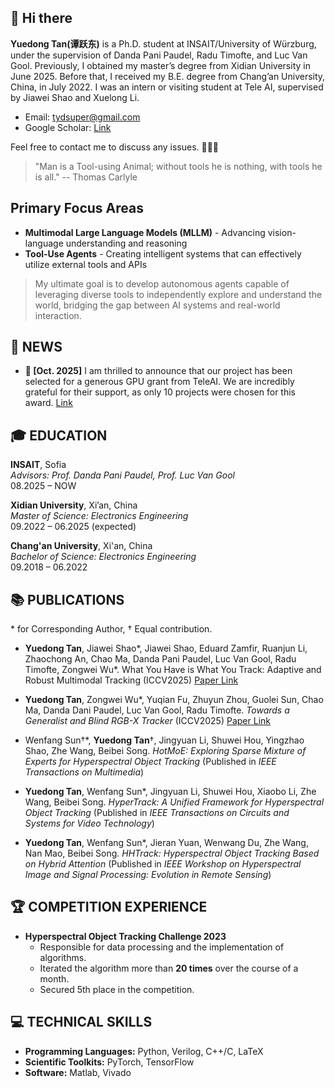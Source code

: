 ## 👋 Hi there

**Yuedong Tan(谭跃东)** is a Ph.D. student at INSAIT/University of Würzburg, under the supervision of Danda Pani Paudel, Radu Timofte, and Luc Van Gool. Previously, I obtained my master’s degree from Xidian University in June 2025. Before that, I received my B.E. degree from Chang’an University, China, in July 2022. I was an intern or visiting student at Tele AI, supervised by Jiawei Shao and Xuelong Li.  
- Email: tydsuper@gmail.com  
- Google Scholar: [Link](https://scholar.google.com/citations?user=p7fOQkUAAAAJ&hl=en)

Feel free to contact me to discuss any issues. 💬💬💬
> "Man is a Tool-using Animal; without tools he is nothing, with tools he is all." 
> -- Thomas Carlyle

## Primary Focus Areas
- **Multimodal Large Language Models (MLLM)** - Advancing vision-language understanding and reasoning
- **Tool-Use Agents** - Creating intelligent systems that can effectively utilize external tools and APIs


> My ultimate goal is to develop autonomous agents capable of leveraging diverse tools to independently explore and understand the world, bridging the gap between AI systems and real-world interaction.


## 📣 NEWS
- **🔴 [Oct. 2025]** I am thrilled to announce that our project has been selected for a generous GPU grant from TeleAI. We are incredibly grateful for their support, as only 10 projects were chosen for this award. [Link](https://mp.weixin.qq.com/s/u3X_NV_791bwo42VaFkWgw?scene=1&click_id=4)

## 🎓 EDUCATION

**INSAIT**, Sofia  
*Advisors: Prof. Danda Pani Paudel, Prof. Luc Van Gool*  
08.2025 – NOW

**Xidian University**, Xi’an, China  
*Master of Science: Electronics Engineering*  
09.2022 – 06.2025 (expected)

**Chang'an University**, Xi'an, China  
*Bachelor of Science: Electronics Engineering*  
09.2018 – 06.2022

## 📚 PUBLICATIONS  
\* for Corresponding Author,  † Equal contribution.

- **Yuedong Tan**, Jiawei Shao\*, Jiawei Shao, Eduard Zamfir, Ruanjun Li, Zhaochong An, Chao Ma, Danda Pani Paudel, Luc Van Gool, Radu Timofte, Zongwei Wu\*. What You Have is What You Track: Adaptive and Robust Multimodal Tracking (ICCV2025) [Paper Link](https://arxiv.org/pdf/2507.05899v1)

- **Yuedong Tan**, Zongwei Wu\*, Yuqian Fu, Zhuyun Zhou, Guolei Sun, Chao Ma, Danda Dani Paudel, Luc Van Gool, Radu Timofte. *Towards a Generalist and Blind RGB-X Tracker* (ICCV2025) [Paper Link](https://arxiv.org/html/2405.17773v1)

- Wenfang Sun†\*, **Yuedong Tan**†, Jingyuan Li, Shuwei Hou, Yingzhao Shao, Zhe Wang, Beibei Song. *HotMoE: Exploring Sparse Mixture of Experts for Hyperspectral Object Tracking* (Published in *IEEE Transactions on Multimedia*)  

- **Yuedong Tan**, Wenfang Sun\*, Jingyuan Li, Shuwei Hou, Xiaobo Li, Zhe Wang, Beibei Song. *HyperTrack: A Unified Framework for Hyperspectral Object Tracking* (Published in *IEEE Transactions on Circuits and Systems for Video Technology*)

- **Yuedong Tan**, Wenfang Sun\*, Jieran Yuan, Wenwang Du, Zhe Wang, Nan Mao, Beibei Song. *HHTrack: Hyperspectral Object Tracking Based on Hybrid Attention* (Published in *IEEE Workshop on Hyperspectral Image and Signal Processing: Evolution in Remote Sensing*)

## 🏆 COMPETITION EXPERIENCE

- **Hyperspectral Object Tracking Challenge 2023**  
  - Responsible for data processing and the implementation of algorithms.  
  - Iterated the algorithm more than **20 times** over the course of a month.  
  - Secured 5th place in the competition.

## 💻 TECHNICAL SKILLS

- **Programming Languages:** Python, Verilog, C++/C, LaTeX  
- **Scientific Toolkits:** PyTorch, TensorFlow  
- **Software:** Matlab, Vivado
